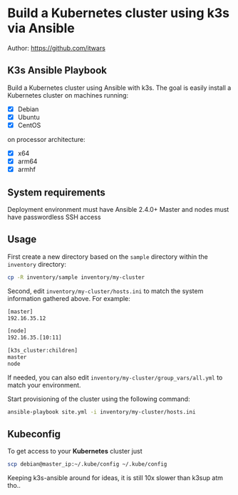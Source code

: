 # Build a Kubernetes cluster using k3s via Ansible

Author: <https://github.com/itwars>

## K3s Ansible Playbook

Build a Kubernetes cluster using Ansible with k3s. The goal is easily install a Kubernetes cluster on machines running:

- [X] Debian
- [X] Ubuntu
- [X] CentOS

on processor architecture:

- [X] x64
- [X] arm64
- [X] armhf

## System requirements

Deployment environment must have Ansible 2.4.0+
Master and nodes must have passwordless SSH access

## Usage

First create a new directory based on the `sample` directory within the `inventory` directory:

```bash
cp -R inventory/sample inventory/my-cluster
```

Second, edit `inventory/my-cluster/hosts.ini` to match the system information gathered above. For example:

```bash
[master]
192.16.35.12

[node]
192.16.35.[10:11]

[k3s_cluster:children]
master
node
```

If needed, you can also edit `inventory/my-cluster/group_vars/all.yml` to match your environment.

Start provisioning of the cluster using the following command:

```bash
ansible-playbook site.yml -i inventory/my-cluster/hosts.ini
```

## Kubeconfig

To get access to your **Kubernetes** cluster just

```bash
scp debian@master_ip:~/.kube/config ~/.kube/config
```
Keeping k3s-ansible around for ideas, it is still 10x slower than k3sup atm tho..
